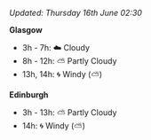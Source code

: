 *Updated: Thursday 16th June 02:30*

**Glasgow**

* 3h - 7h: :cloud: Cloudy
* 8h - 12h: :partly_sunny: Partly Cloudy
* 13h, 14h: :cyclone: Windy (:partly_sunny:)

**Edinburgh**

* 3h - 13h: :partly_sunny: Partly Cloudy
* 14h: :cyclone: Windy (:partly_sunny:)
